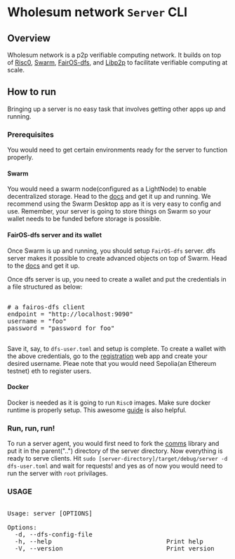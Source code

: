 
# Wholesum network `Server` CLI

## Overview

Wholesum network is a p2p verifiable computing network. It builds on top of [Risc0](https://risczero.com/), [Swarm](https://ethswarm.org), [FairOS-dfs](https://github.com/fairDataSociety/fairOS-dfs), and [Libp2p](https://libp2p.io) to facilitate verifiable computing at scale.  

## How to run

Bringing up a server is no easy task that involves getting other apps up and running.

### Prerequisites

You would need to get certain environments ready for the server to function properly.

#### Swarm

You would need a swarm node(configured as a LightNode) to enable decentralized storage. Head to the [docs](https://docs.ethswarm.org/docs/bee/installation/quick-start) and get it up and running. We recommend using the Swarm Desktop app as it is very easy to config and use. Remember, your server is going to store things on Swarm so your wallet needs to be funded before storage is possible.

#### FairOS-dfs server and its wallet

Once Swarm is up and running, you should setup `FairOS-dfs` server. dfs server makes it possible to create advanced objects on top of Swarm. Head to the [docs](https://docs.fairos.fairdatasociety.org/docs/fairOS-dfs/quickstart) and get it up.

Once dfs server is up, you need to create a wallet and put the credentials in a file structured as below:

<pre>

# a fairos-dfs client
endpoint = "http://localhost:9090"
username = "foo"
password = "password for foo"

</pre>

Save it, say, to `dfs-user.toml` and setup is complete. To create a wallet with the above credentials, go to the [registration](https://create.fairdatasociety.org) web app and create your desired username. Pleae note that you would need Sepolia(an Ethereum testnet) eth to register users.

#### Docker 

Docker is needed as it is going to run `Risc0` images. Make sure docker runtime is properly setup. This awesome [guide](https://www.digitalocean.com/community/tutorials/how-to-install-and-use-docker-on-ubuntu-20-04) is also helpful.

### Run, run, run!

To run a server agent, you would first need to fork the [comms](https://github.com/WholesumNet/comms) library and put it in the parent("..") directory of the server directory.
Now everything is ready to serve clients. Hit 
`sudo [server-directory]/target/debug/server -d dfs-user.toml`
and wait for requests! and yes as of now you would need to run the server with `root` privilages.

### USAGE

<pre>

Usage: server [OPTIONS]

Options:
  -d, --dfs-config-file <DFS_CONFIG_FILE>  
  -h, --help                               Print help
  -V, --version                            Print version

</pre>
